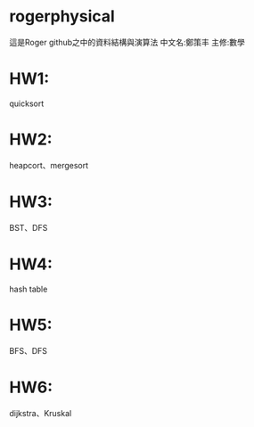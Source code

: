 # rogerphysical
這是Roger github之中的資料結構與演算法
中文名:鄭策丰
主修:數學

# HW1:
quicksort
# HW2:
heapcort、mergesort
# HW3:
BST、DFS
# HW4:
hash table
# HW5:
BFS、DFS
# HW6:
dijkstra、Kruskal
